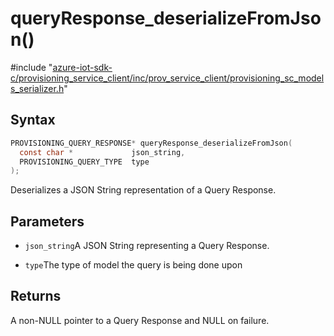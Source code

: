 # queryResponse_deserializeFromJson()

\#include "[azure-iot-sdk-c/provisioning_service_client/inc/prov_service_client/provisioning_sc_models_serializer.h](../iot-c-ref-provisioning-sc-models-serializer-h.md)"  

## Syntax

```C
PROVISIONING_QUERY_RESPONSE* queryResponse_deserializeFromJson(
  const char *             json_string,
  PROVISIONING_QUERY_TYPE  type
);
```

Deserializes a JSON String representation of a Query Response.

## Parameters
* `json_string`A JSON String representing a Query Response. 

* `type`The type of model the query is being done upon

## Returns
A non-NULL pointer to a Query Response and NULL on failure.

